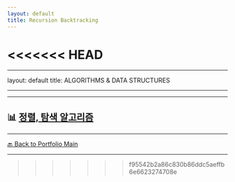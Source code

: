 ```yaml
---
layout: default
title: Recursion Backtracking
---
```



<<<<<<< HEAD
=======
---
layout: default
title: ALGORITHMS & DATA STRUCTURES

---


---

## 📊  [정렬, 탐색 알고리즘](/study/algorithms-and-data-structures/recursion-backtracking.md)


---
[🔙 Back to Portfolio Main](../index.md)

---
>>>>>>> f95542b2a86c830b86ddc5aeffb6e6623274708e

